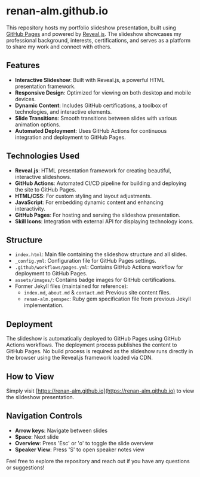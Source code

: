# renan-alm.github.io

This repository hosts my portfolio slideshow presentation, built using [GitHub Pages](https://pages.github.com/) and powered by [Reveal.js](https://revealjs.com/). The slideshow showcases my professional background, interests, certifications, and serves as a platform to share my work and connect with others.

## Features

- **Interactive Slideshow**: Built with Reveal.js, a powerful HTML presentation framework.
- **Responsive Design**: Optimized for viewing on both desktop and mobile devices.
- **Dynamic Content**: Includes GitHub certifications, a toolbox of technologies, and interactive elements.
- **Slide Transitions**: Smooth transitions between slides with various animation options.
- **Automated Deployment**: Uses GitHub Actions for continuous integration and deployment to GitHub Pages.

## Technologies Used

- **Reveal.js**: HTML presentation framework for creating beautiful, interactive slideshows.
- **GitHub Actions**: Automated CI/CD pipeline for building and deploying the site to GitHub Pages.
- **HTML/CSS**: For custom styling and layout adjustments.
- **JavaScript**: For embedding dynamic content and enhancing interactivity.
- **GitHub Pages**: For hosting and serving the slideshow presentation.
- **Skill Icons**: Integration with external API for displaying technology icons.

## Structure

- `index.html`: Main file containing the slideshow structure and all slides.
- `_config.yml`: Configuration file for GitHub Pages settings.
- `.github/workflows/pages.yml`: Contains GitHub Actions workflow for deployment to GitHub Pages.
- `assets/images/`: Contains badge images for GitHub certifications.
- Former Jekyll files (maintained for reference):
  - `index.md`, `about.md` & `contact.md`: Previous site content files.
  - `renan-alm.gemspec`: Ruby gem specification file from previous Jekyll implementation.

## Deployment

The slideshow is automatically deployed to GitHub Pages using GitHub Actions workflows. The deployment process publishes the content to GitHub Pages. No build process is required as the slideshow runs directly in the browser using the Reveal.js framework loaded via CDN.

## How to View

Simply visit [https://renan-alm.github.io](https://renan-alm.github.io) to view the slideshow presentation.

## Navigation Controls

- **Arrow keys**: Navigate between slides
- **Space**: Next slide
- **Overview**: Press 'Esc' or 'o' to toggle the slide overview
- **Speaker View**: Press 'S' to open speaker notes view

Feel free to explore the repository and reach out if you have any questions or suggestions!

